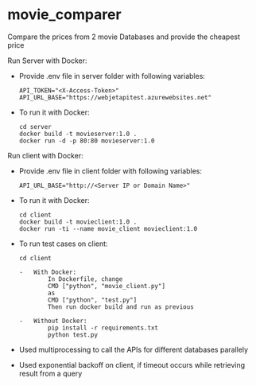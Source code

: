 # movie_comparer

Compare the prices from 2 movie Databases and provide the cheapest price

Run Server with Docker:

-   Provide .env file in server folder with following variables:

        API_TOKEN="<X-Access-Token>"
        API_URL_BASE="https://webjetapitest.azurewebsites.net"

-   To run it with Docker:

        cd server
        docker build -t movieserver:1.0 .
        docker run -d -p 80:80 movieserver:1.0


Run client with Docker:

-   Provide .env file in client folder with following variables:

        API_URL_BASE="http://<Server IP or Domain Name>"

-   To run it with Docker:

        cd client
        docker build -t movieclient:1.0 .
        docker run -ti --name movie_client movieclient:1.0

-   To run test cases on client:

        cd client
    
        -   With Docker:
                In Dockerfile, change
                CMD ["python", "movie_client.py"]
                as
                CMD ["python", "test.py"]
                Then run docker build and run as previous

        -   Without Docker:
                pip install -r requirements.txt
		        python test.py

-   Used multiprocessing to call the APIs for different databases parallely

-   Used exponential backoff on client, if timeout occurs while retrieving result from a query
